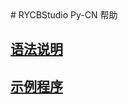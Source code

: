 ﻿<title>RYCBStudio Py-CN 帮助</title>
# RYCBStudio Py-CN 帮助

## [语法说明](.\\语法说明.html)

## [示例程序](.\\示例程序.html)
